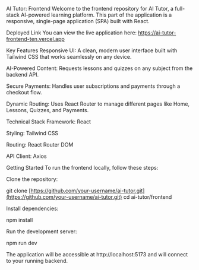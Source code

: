 AI Tutor: Frontend
Welcome to the frontend repository for AI Tutor, a full-stack AI-powered learning platform. This part of the application is a responsive, single-page application (SPA) built with React.

Deployed Link
You can view the live application here:
https://ai-tutor-frontend-ten.vercel.app

Key Features
Responsive UI: A clean, modern user interface built with Tailwind CSS that works seamlessly on any device.

AI-Powered Content: Requests lessons and quizzes on any subject from the backend API.

Secure Payments: Handles user subscriptions and payments through a checkout flow.

Dynamic Routing: Uses React Router to manage different pages like Home, Lessons, Quizzes, and Payments.

Technical Stack
Framework: React

Styling: Tailwind CSS

Routing: React Router DOM

API Client: Axios

Getting Started
To run the frontend locally, follow these steps:

Clone the repository:

git clone [https://github.com/your-username/ai-tutor.git](https://github.com/your-username/ai-tutor.git)
cd ai-tutor/frontend

Install dependencies:

npm install

Run the development server:

npm run dev

The application will be accessible at http://localhost:5173 and will connect to your running backend.